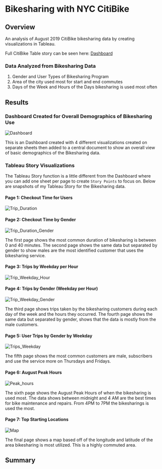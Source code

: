 # Bikesharing with NYC CitiBike

## Overview
An analysis of August 2019 CitiBike bikesharing data by creating visualizations in Tableau.

Full CitiBike Table story can be seen here: [Dashboard](https://public.tableau.com/app/profile/brittney.r.stanley/viz/CitiBikeChallenge_16549932656150/NYCCitiBike?publish=yes)

### Data Analyzed from Bikesharing Data
1. Gender and User Types of Bikesharing Program
2. Area of the city used most for start and end commutes
3. Days of the Week and Hours of the Days bikesharing is used most often


## Results

### Dashboard Created for Overall Demographics of Bikesharing Use
![Dashboard](Images/NYC_CitiBike_Dash.png)

This is an Dashboard created with 4 different visualizations created on separate sheets then added to a central document to show an overall view of basic demographics of the Bikesharing data.

### Tableau Story Visualizations
The Tableau Story function is a little different from the Dashboard where you can add one sheet per page to create `Story Points` to focus on. Below are snapshots of my Tableau Story for the Bikesharing data.

#### Page 1: Checkout Time for Users
![Trip_Duration](Images/Story_Duration.png)

#### Page 2: Checkout Time by Gender
![Trip_Duration_Gender](Images/Story_Male_Duration.png)

The first page shows the most common duration of bikesharing is between 0 and 40 minutes. The second page shows the same data but separated by gender to show males are the most identified customer that uses the bikesharing service.

#### Page 3: Trips by Weekday per Hour
![Trip_Weekday_Hour](Images/Story_Common_Commutes.png)

#### Page 4: Trips by Gender (Weekday per Hour)
![Trip_Weekday_Gender](Images/Story_Common_Commutes_Gender.png)

The third page shows trips taken by the bikesharing customers during each day of the week and the hours they occurred. The fourth page shows the same data but separated by gender, shows that the data is mostly from the male customers.

#### Page 5: User Trips by Gender by Weekday
![Trips_Weekday](Images/Story_Common_Male_Comm.png)

The fifth page shows the most common customers are male, subscribers and use the service more on Thursdays and Fridays.

#### Page 6: August Peak Hours
![Peak_hours](Images/Story_Peak_Hours.png)

The sixth page shows the August Peak Hours of when the bikesharing is used most. The data shows between midnight and 4 AM are the best times for bike maintenance and repairs. From 4PM to 7PM the bikesharings is used the most.

#### Page 7: Top Starting Locations
![Map](Images/Story_High_Tourist_Map.png)

The final page shows a map based off of the longitude and latitude of the area bikesharing is most utilized. This is a highly commuted area.

## Summary
